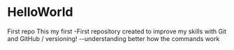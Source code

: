 # HelloWorld

First repo
This my first -First repository created to improve my skills with Git and GitHub / versioning!
--understanding better how the commands work
